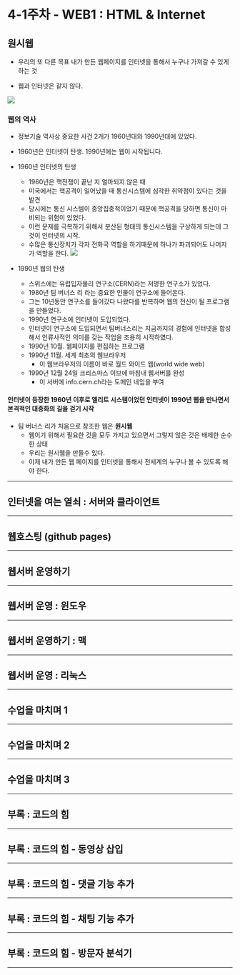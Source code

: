 # 4-1주차 - WEB1 : HTML & Internet

## 원시웹

- 우리의 또 다른 목표 내가 만든 웹페이지를 인터넷을 통해서 누구나 가져갈 수 있게 하는 것

- 웹과 인터넷은 같지 않다.

![](https://s3-ap-northeast-2.amazonaws.com/opentutorials-user-file/module/3135/7724.png)

### 웹의 역사
- 정보기술 역사상 중요한 사건 2개가 1960년대와 1990년대에 있었다.
- 1960년은 인터넷이 탄생. 1990년에는 웹이 시작됩니다.
- 1960년 인터넷의 탄생
    - 1960년은 핵전쟁이 끝난 지 얼마되지 않은 때
    - 미국에서는 핵공격이 일어났을 때 통신시스템에 심각한 취약점이 있다는 것을 발견
    - 당시에는 통신 시스템이 중앙집중적이었기 때문에 핵공격을 당하면 통신이 마비되는 위험이 있었다.
    - 이런 문제를 극복하기 위해서 분산된 형태의 통신시스템을 구상하게 되는데 그것이 인터넷의 시작.
    - 수많은 통신장치가 각자 전화국 역할을 하기때문에 하나가 파괴되어도 나머지가 역할을 한다.
![](https://s3-ap-northeast-2.amazonaws.com/opentutorials-user-file/module/3135/7730.jpeg)


- 1990년 웹의 탄생
    - 스위스에는 유럽입자물리 연구소(CERN)라는 저명한 연구소가 있었다.
    - 1980년 팀 버너스 리 라는 중요한 인물이 연구소에 들어온다.
    - 그는 10년동안 연구소를 들어갔다 나왔다를 반복하며 웹의 전신이 될 프로그램을 만들었다.
    - 1990년 연구소에 인터넷이 도입되었다.
    - 인터넷이 연구소에 도입되면서 팀버너스리는 지금까지의 경험에 인터넷을 합성해서 인류사적인 의미를 갖는 작업을 조용히 시작하였다.
    - 1990년 10월. 웹페이지를 편집하는 프로그램
    - 1990년 11월. 세계 최초의 웹브라우저
        - 이 웹브라우저의 이름이 바로 월드 와이드 웹(world wide web)
    - 1990년 12월 24일 크리스마스 이브에 마침내 웹서버를 완성
        - 이 서버에 info.cern.ch라는 도메인 네임을 부여

#### 인터넷이 등장한 1960년 이후로 엘리트 시스템이었던 인터넷이 1990년 웹을 만나면서 본격적인 대중화의 길을 걷기 시작

- 팀 버너스 리가 처음으로 창조한 웹은 **원시웹**
    - 웹이기 위해서 필요한 것을 모두 가지고 있으면서 그렇지 않은 것은 배제한 순수한 상태
    - 우리는 원시웹을 만들수 있다.
    - 이제 내가 만든 웹 페이지를 인터넷을 통해서 전세계의 누구나 볼 수 있도록 해야 한다.

---------------------------------

## 인터넷을 여는 열쇠 : 서버와 클라이언트


---------------------------------

## 웹호스팅 (github pages)


---------------------------------

## 웹서버 운영하기


---------------------------------

## 웹서버 운영 : 윈도우


---------------------------------

## 웹서버 운영하기 : 맥


---------------------------------

## 웹서버 운영 : 리눅스


---------------------------------

## 수업을 마치며 1


---------------------------------

## 수업을 마치며 2


---------------------------------

## 수업을 마치며 3


---------------------------------

## 부록 : 코드의 힘


---------------------------------

## 부록 : 코드의 힘 - 동영상 삽입


---------------------------------

## 부록 : 코드의 힘 - 댓글 기능 추가


---------------------------------

## 부록 : 코드의 힘 - 채팅 기능 추가


---------------------------------

## 부록 : 코드의 힘 - 방문자 분석기


---------------------------------

